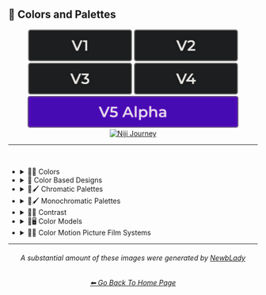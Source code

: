 <h2>🎨 Colors and Palettes</h2>

<div align="center">

[<img src="/Images/Repo_Parts/Buttons/Version_Buttons/button_version_V1_inactive.webp?raw=true" alt="MidJourney V1" height="64" />](/Pages/MJ_V1/Style_Pages/Sphere/Colors_and_Palettes.md)
[<img src="/Images/Repo_Parts/Buttons/Version_Buttons/button_version_V2_inactive.webp?raw=true" alt="MidJourney V2" height="64" />](/Pages/MJ_V2/Style_Pages/Sphere/Colors_and_Palettes.md)
[<img src="/Images/Repo_Parts/Buttons/Version_Buttons/button_version_V3_inactive.webp?raw=true" alt="MidJourney V3" height="64" />](/Pages/MJ_V3/Style_Pages/Just_The_Style/Colors_and_Palettes.md)
[<img src="/Images/Repo_Parts/Buttons/Version_Buttons/button_version_V4_inactive.webp?raw=true" alt="MidJourney V4" height="64" />](/Pages/MJ_V4/Style_Pages/Just_The_Style/Colors_and_Palettes.md)
<br>
[<img src="/Images/Repo_Parts/Buttons/Version_Buttons/button_version_V5_Alpha_active_half.webp?raw=true" alt="MidJourney V5" height="64" />](/Pages/MJ_V5/Style_Pages/Just_The_Style/Colors_and_Palettes.md)
[<img src="/Images/Repo_Parts/Buttons/Version_Buttons/button_version_niji_inactive_half.webp?raw=true" alt="Niji Journey" height="64" />](/Pages/Niji_Journey/Niji_V4/Style_Pages/Colors_and_Palettes.md)


</div>

<hr>
<br>


- <details><summary>🎨🔴 Colors</summary><p>


	- <details><summary>🎨🔴 Basic Colors</summary><p><div align="center">

		| White | Black | Brown |
		| :-: | :-: | :-: |
		| <img src="/Images/MJ_V5/V5_Alpha_1/Midjourney_Styles/Colors/White/White.webp?raw=true" width="256" /> | <img src="/Images/MJ_V5/V5_Alpha_1/Midjourney_Styles/Colors/Black/Black.webp?raw=true" width="256" /> | <img src="/Images/MJ_V5/V5_Alpha_1/Midjourney_Styles/Colors/Brown/Brown.webp?raw=true" width="256" /> |
		
		<br>
		
		| Light-Gray | Gray | Dark-Gray |
		| :-: | :-: | :-: |
		| <img src="/Images/MJ_V5/V5_Alpha_1/Midjourney_Styles/Colors/Gray/Light-Gray.webp?raw=true" width="256" /> | <img src="/Images/MJ_V5/V5_Alpha_1/Midjourney_Styles/Colors/Gray/Gray.webp?raw=true" width="256" /> | <img src="/Images/MJ_V5/V5_Alpha_1/Midjourney_Styles/Colors/Gray/Dark-Gray.webp?raw=true" width="256" /> |
		
		<br>
		
		| Maroon | Red | Orange |
		| :-: | :-: | :-: |
		| <img src="/Images/MJ_V5/V5_Alpha_1/Midjourney_Styles/Colors/Red/Maroon/Maroon.webp?raw=true" width="256" /> | <img src="/Images/MJ_V5/V5_Alpha_1/Midjourney_Styles/Colors/Red/Red.webp?raw=true" width="256" /> | <img src="/Images/MJ_V5/V5_Alpha_1/Midjourney_Styles/Colors/Orange/Orange.webp?raw=true" width="256" /> |
		
		<br>
		
		| Yellow | Lime | Green |
		| :-: | :-: | :-: |
		| <img src="/Images/MJ_V5/V5_Alpha_1/Midjourney_Styles/Colors/Yellow/Yellow.webp?raw=true" width="256" /> | <img src="/Images/MJ_V5/V5_Alpha_1/Midjourney_Styles/Colors/Green/Lime/Lime.webp?raw=true" width="256" /> | <img src="/Images/MJ_V5/V5_Alpha_1/Midjourney_Styles/Colors/Green/Green.webp?raw=true" width="256" /> |

		<br>
		
		| Cyan | Teal | Blue |
		| :-: | :-: | :-: |
		| <img src="/Images/MJ_V5/V5_Alpha_1/Midjourney_Styles/Colors/Blue/Cyan/Cyan.webp?raw=true" width="256" /> | <img src="/Images/MJ_V5/V5_Alpha_1/Midjourney_Styles/Colors/Teal/Teal.webp?raw=true" width="256" /> | <img src="/Images/MJ_V5/V5_Alpha_1/Midjourney_Styles/Colors/Blue/Blue.webp?raw=true" width="256" /> |
		
		<br>
		
		| Indigo | Purple | Violet |
		| :-: | :-: | :-: |
		| <img src="/Images/MJ_V5/V5_Alpha_1/Midjourney_Styles/Colors/Blue/Indigo/Indigo.webp?raw=true" width="256" /> | <img src="/Images/MJ_V5/V5_Alpha_1/Midjourney_Styles/Colors/Purple/Purple.webp?raw=true" width="256" /> | <img src="/Images/MJ_V5/V5_Alpha_1/Midjourney_Styles/Colors/Violet/Violet.webp?raw=true" width="256" /> |
		
		<br>
		
		| Fuchsia | Magenta | Pink |
		| :-: | :-: | :-: |
		| <img src="/Images/MJ_V5/V5_Alpha_1/Midjourney_Styles/Colors/Pink/Fuchsia/Fuchsia.webp?raw=true" width="256" /> | <img src="/Images/MJ_V5/V5_Alpha_1/Midjourney_Styles/Colors/Magenta/Magenta.webp?raw=true" width="256" /> | <img src="/Images/MJ_V5/V5_Alpha_1/Midjourney_Styles/Colors/Pink/Pink.webp?raw=true" width="256" /> |

		</div></p></details>


	- <details><summary>🎨🔵 Extended Colors</summary><p><div align="center">

		| Tan | Beige |
		| :-: | :-: |
		| <img src="/Images/MJ_V5/V5_Alpha_1/Midjourney_Styles/Colors/Brown/Tan/Tan.webp?raw=true" width="256" /> | <img src="/Images/MJ_V5/V5_Alpha_1/Midjourney_Styles/Colors/Brown/Beige/Beige.webp?raw=true" width="256" /> |

		<br>

		| Blush | Scarlet |
		| :-: | :-: |
		| <img src="/Images/MJ_V5/V5_Alpha_1/Midjourney_Styles/Colors/Pink/Blush/Blush.webp?raw=true" width="256" /> | <img src="/Images/MJ_V5/V5_Alpha_1/Midjourney_Styles/Colors/Red/Scarlet.webp?raw=true" width="256" /> |
		
		<br>
		
		| Olive-Green | Chartreuse |
		| :-: | :-: |
		| <img src="/Images/MJ_V5/V5_Alpha_1/Midjourney_Styles/Colors/Green/Olive/Olive-Green.webp?raw=true" width="256" /> | <img src="/Images/MJ_V5/V5_Alpha_1/Midjourney_Styles/Colors/Green/Chartreuse.webp?raw=true" width="256" /> |
		
		<br>
		
		| Turquoise | Aqua | Azure |
		| :-: | :-: | :-: |
		| <img src="/Images/MJ_V5/V5_Alpha_1/Midjourney_Styles/Colors/Teal/Turquoise/Turquoise.webp?raw=true" width="256" /> | <img src="/Images/MJ_V5/V5_Alpha_1/Midjourney_Styles/Colors/Blue/Aqua/Aqua.webp?raw=true" width="256" /> | <img src="/Images/MJ_V5/V5_Alpha_1/Midjourney_Styles/Colors/Blue/Azure/Azure.webp?raw=true" width="256" /> |

		</div></p></details>


	- <details><summary>🎨⚫ Dark Variations</summary><p><div align="center">

		| Dark-White | Dark-Brown |
		| :-: | :-: |
		| <img src="/Images/MJ_V5/V5_Alpha_1/Midjourney_Styles/Colors/White/Dark-White.webp?raw=true" width="256" /> | <img src="/Images/MJ_V5/V5_Alpha_1/Midjourney_Styles/Colors/Brown/Dark-Brown.webp?raw=true" width="256" /> |
		
		<br>
		
		| Dark-Maroon | Dark-Red | Dark-Orange |
		| :-: | :-: | :-: |
		| <img src="/Images/MJ_V5/V5_Alpha_1/Midjourney_Styles/Colors/Red/Maroon/Dark-Maroon.webp?raw=true" width="256" /> | <img src="/Images/MJ_V5/V5_Alpha_1/Midjourney_Styles/Colors/Red/Dark-Red.webp?raw=true" width="256" /> | <img src="/Images/MJ_V5/V5_Alpha_1/Midjourney_Styles/Colors/Orange/Dark-Orange.webp?raw=true" width="256" /> |
		
		<br>
		
		| Dark-Yellow | Dark-Lime | Dark-Green |
		| :-: | :-: | :-: |
		| <img src="/Images/MJ_V5/V5_Alpha_1/Midjourney_Styles/Colors/Yellow/Dark-Yellow.webp?raw=true" width="256" /> | <img src="/Images/MJ_V5/V5_Alpha_1/Midjourney_Styles/Colors/Green/Lime/Dark-Lime.webp?raw=true" width="256" /> | <img src="/Images/MJ_V5/V5_Alpha_1/Midjourney_Styles/Colors/Green/Dark-Green.webp?raw=true" width="256" /> |

		<br>
		
		| Dark-Cyan | Dark-Blue |
		| :-: | :-: |
		| <img src="/Images/MJ_V5/V5_Alpha_1/Midjourney_Styles/Colors/Blue/Cyan/Dark-Cyan.webp?raw=true" width="256" /> | <img src="/Images/MJ_V5/V5_Alpha_1/Midjourney_Styles/Colors/Blue/Dark-Blue.webp?raw=true" width="256" /> |
		
		<br>
		
		| Dark-Purple | Dark-Magenta | Dark-Pink |
		| :-: | :-: | :-: |
		| <img src="/Images/MJ_V5/V5_Alpha_1/Midjourney_Styles/Colors/Purple/Dark-Purple.webp?raw=true" width="256" /> | <img src="/Images/MJ_V5/V5_Alpha_1/Midjourney_Styles/Colors/Magenta/Dark-Magenta.webp?raw=true" width="256" /> | <img src="/Images/MJ_V5/V5_Alpha_1/Midjourney_Styles/Colors/Pink/Dark-Pink.webp?raw=true" width="256" /> |

		</div></p></details>


	- <details><summary>🎨⚪ Light Variations</summary><p><div align="center">

		| Light-Black | Light-Brown |
		| :-: | :-: |
		| <img src="/Images/MJ_V5/V5_Alpha_1/Midjourney_Styles/Colors/Black/Light-Black.webp?raw=true" width="256" /> | <img src="/Images/MJ_V5/V5_Alpha_1/Midjourney_Styles/Colors/Brown/Light-Brown.webp?raw=true" width="256" /> |
		
		<br>
		
		| Light-Maroon | Light-Red | Light-Orange |
		| :-: | :-: | :-: |
		| <img src="/Images/MJ_V5/V5_Alpha_1/Midjourney_Styles/Colors/Red/Maroon/Light-Maroon.webp?raw=true" width="256" /> | <img src="/Images/MJ_V5/V5_Alpha_1/Midjourney_Styles/Colors/Red/Light-Red.webp?raw=true" width="256" /> | <img src="/Images/MJ_V5/V5_Alpha_1/Midjourney_Styles/Colors/Orange/Light-Orange.webp?raw=true" width="256" /> |
		
		<br>
		
		| Light-Yellow | Light-Lime | Light-Green |
		| :-: | :-: | :-: |
		| <img src="/Images/MJ_V5/V5_Alpha_1/Midjourney_Styles/Colors/Yellow/Light-Yellow.webp?raw=true" width="256" /> | <img src="/Images/MJ_V5/V5_Alpha_1/Midjourney_Styles/Colors/Green/Lime/Light-Lime.webp?raw=true" width="256" /> | <img src="/Images/MJ_V5/V5_Alpha_1/Midjourney_Styles/Colors/Green/Light-Green.webp?raw=true" width="256" /> |
		
		<br>
		
		| Light-Cyan | Light-Blue |
		| :-: | :-: |
		| <img src="/Images/MJ_V5/V5_Alpha_1/Midjourney_Styles/Colors/Blue/Cyan/Light-Cyan.webp?raw=true" width="256" /> | <img src="/Images/MJ_V5/V5_Alpha_1/Midjourney_Styles/Colors/Blue/Light-Blue.webp?raw=true" width="256" /> |
		
		<br>
		
		| Light-Purple | Light-Magenta | Light-Pink |
		| :-: | :-: | :-: |
		| <img src="/Images/MJ_V5/V5_Alpha_1/Midjourney_Styles/Colors/Purple/Light-Purple.webp?raw=true" width="256" /> | <img src="/Images/MJ_V5/V5_Alpha_1/Midjourney_Styles/Colors/Magenta/Light-Magenta.webp?raw=true" width="256" /> | <img src="/Images/MJ_V5/V5_Alpha_1/Midjourney_Styles/Colors/Pink/Light-Pink.webp?raw=true" width="256" /> |


		</div></p></details>


	- <details><summary>🎨🔶 Vivid Variations</summary><p><div align="center">

		| Vivid-Brown | Vivid-Maroon | Vivid-Red |
		| :-: | :-: | :-: |
		| <img src="/Images/MJ_V5/V5_Alpha_1/Midjourney_Styles/Colors/Brown/Vivid-Brown.webp?raw=true" width="256" /> | <img src="/Images/MJ_V5/V5_Alpha_1/Midjourney_Styles/Colors/Red/Maroon/Vivid-Maroon.webp?raw=true" width="256" /> | <img src="/Images/MJ_V5/V5_Alpha_1/Midjourney_Styles/Colors/Red/Vivid-Red.webp?raw=true" width="256" /> |
		
		<br>
		
		| Vivid-Orange | Vivid-Yellow | Vivid-Lime |
		| :-: | :-: | :-: |
		| <img src="/Images/MJ_V5/V5_Alpha_1/Midjourney_Styles/Colors/Orange/Vivid-Orange.webp?raw=true" width="256" /> | <img src="/Images/MJ_V5/V5_Alpha_1/Midjourney_Styles/Colors/Yellow/Vivid-Yellow.webp?raw=true" width="256" /> | <img src="/Images/MJ_V5/V5_Alpha_1/Midjourney_Styles/Colors/Green/Lime/Vivid-Lime.webp?raw=true" width="256" /> |
		
		<br>
		
		| Vivid-Green | Vivid-Cyan | Vivid-Blue |
		| :-: | :-: | :-: |
		| <img src="/Images/MJ_V5/V5_Alpha_1/Midjourney_Styles/Colors/Green/Vivid-Green.webp?raw=true" width="256" /> | <img src="/Images/MJ_V5/V5_Alpha_1/Midjourney_Styles/Colors/Blue/Cyan/Vivid-Cyan.webp?raw=true" width="256" /> | <img src="/Images/MJ_V5/V5_Alpha_1/Midjourney_Styles/Colors/Blue/Vivid-Blue.webp?raw=true" width="256" /> |
		
		<br>
		
		| Vivid-Purple | Vivid-Magenta | Vivid-Pink |
		| :-: | :-: | :-: |
		| <img src="/Images/MJ_V5/V5_Alpha_1/Midjourney_Styles/Colors/Purple/Vivid-Purple.webp?raw=true" width="256" /> | <img src="/Images/MJ_V5/V5_Alpha_1/Midjourney_Styles/Colors/Magenta/Vivid-Magenta.webp?raw=true" width="256" /> | <img src="/Images/MJ_V5/V5_Alpha_1/Midjourney_Styles/Colors/Pink/Vivid-Pink.webp?raw=true" width="256" /> |

		</div></p></details>

  </p></details>


- <details><summary>🎨 Color Based Designs</summary><p><div align="center">

	| Color | Colorized | Color Wheel |
	| :-: | :-: | :-: |
	| <img src="/Images/MJ_V5/V5_Alpha_1/Midjourney_Styles//Color.webp?raw=true" width="256" /> | <img src="/Images/MJ_V5/V5_Alpha_1/Midjourney_Styles//Colorized.webp?raw=true" width="256" /> | <img src="/Images/MJ_V5/V5_Alpha_1/Midjourney_Styles//Color_Wheel.webp?raw=true" width="256" /> |

	<br>

	| Hue | Tone | Value |
	| :-: | :-: | :-: |
	| <img src="/Images/MJ_V5/V5_Alpha_1/Midjourney_Styles//Hue.webp?raw=true" width="256" /> | <img src="/Images/MJ_V5/V5_Alpha_1/Midjourney_Styles//Tone.webp?raw=true" width="256" /> | <img src="/Images/MJ_V5/V5_Alpha_1/Midjourney_Styles//Value.webp?raw=true" width="256" /> |

	<br>

	| Gradient | Color Blend | False-Color |
	| :-: | :-: | :-: |
	| <img src="/Images/MJ_V5/V5_Alpha_1/Midjourney_Styles//Gradient.webp?raw=true" width="256" /> | <img src="/Images/MJ_V5/V5_Alpha_1/Midjourney_Styles//Color_Blend.webp?raw=true" width="256" /> | <img src="/Images/MJ_V5/V5_Alpha_1/Midjourney_Styles//False-Color.webp?raw=true" width="256" /> |

	<br>

	| Vibrance | Vibrant Colors | Vivid |
	| :-: | :-: | :-: |
	| <img src="/Images/MJ_V5/V5_Alpha_1/Midjourney_Styles//Vibrance.webp?raw=true" width="256" /> | <img src="/Images/MJ_V5/V5_Alpha_1/Midjourney_Styles//Vibrant_Colors.webp?raw=true" width="256" /> | <img src="/Images/MJ_V5/V5_Alpha_1/Midjourney_Styles//Vivid.webp?raw=true" width="256" /> |
	
	<br>

	| Bright Colors | Light Colors |
	| :-: | :-: |
	| <img src="/Images/MJ_V5/V5_Alpha_1/Midjourney_Styles//Bright_Colors.webp?raw=true" width="256" /> | <img src="/Images/MJ_V5/V5_Alpha_1/Midjourney_Styles//Light_Colors.webp?raw=true" width="256" /> |

	<br>

	| Dark Colors | Darkened |
	| :-: | :-: |
	| <img src="/Images/MJ_V5/V5_Alpha_1/Midjourney_Styles//Dark_Colors.webp?raw=true" width="256" /> | <img src="/Images/MJ_V5/V5_Alpha_1/Midjourney_Styles//Darkened.webp?raw=true" width="256" /> |

	<br>

	| Neutral | Dingy Colors |
	| :-: | :-: |
	| <img src="/Images/MJ_V5/V5_Alpha_1/Midjourney_Styles//Neutral.webp?raw=true" width="256" /> | <img src="/Images/MJ_V5/V5_Alpha_1/Midjourney_Styles//Dingy_Colors.webp?raw=true" width="256" /> |

	<br>

	| Spectrum | Pigment | Variegated |
	| :-: | :-: | :-: |
	| <img src="/Images/MJ_V5/V5_Alpha_1/Midjourney_Styles//Spectrum.webp?raw=true" width="256" /> | <img src="/Images/MJ_V5/V5_Alpha_1/Midjourney_Styles//Pigment.webp?raw=true" width="256" /> | <img src="/Images/MJ_V5/V5_Alpha_1/Midjourney_Styles//Variegated.webp?raw=true" width="256" /> |

	<br>

	| Pure | Purity |
	| :-: | :-: |
	| <img src="/Images/MJ_V5/V5_Alpha_1/Midjourney_Styles//Pure.webp?raw=true" width="256" /> | <img src="/Images/MJ_V5/V5_Alpha_1/Midjourney_Styles//Purity.webp?raw=true" width="256" /> |

	<br>
	
	| Faded Colors | Faded |
	| :-: | :-: |
	| <img src="/Images/MJ_V5/V5_Alpha_1/Midjourney_Styles//Faded_Colors.webp?raw=true" width="256" /> | <img src="/Images/MJ_V5/V5_Alpha_1/Midjourney_Styles//Faded.webp?raw=true" width="256" /> |

	<br>
	
	| Autochrome | EnChroma |
	| :-: | :-: |
	| <img src="/Images/MJ_V5/V5_Alpha_1/Midjourney_Styles//Autochrome.webp?raw=true" width="256" /> | <img src="/Images/MJ_V5/V5_Alpha_1/Midjourney_Styles//EnChroma.webp?raw=true" width="256" /> |

	<br>
	
	| Happy Colors | Exciting Colors | Gloomy Colors |
	| :-: | :-: | :-: |
	| <img src="/Images/MJ_V5/V5_Alpha_1/Midjourney_Styles//Happy_Colors.webp?raw=true" width="256" /> | <img src="/Images/MJ_V5/V5_Alpha_1/Midjourney_Styles//Exciting_Colors.webp?raw=true" width="256" /> | <img src="/Images/MJ_V5/V5_Alpha_1/Midjourney_Styles//Gloomy_Colors.webp?raw=true" width="256" /> |
	
	<br>
	
	| Single Color | Double Colors | Dual Colors |
	| :-: | :-: | :-: |
	| <img src="/Images/MJ_V5/V5_Alpha_1/Midjourney_Styles//Single_Color.webp?raw=true" width="256" /> | <img src="/Images/MJ_V5/V5_Alpha_1/Midjourney_Styles//Double_Colors.webp?raw=true" width="256" /> | <img src="/Images/MJ_V5/V5_Alpha_1/Midjourney_Styles//Dual_Colors.webp?raw=true" width="256" /> |
	
	<br>
	
	| Triple Colors | Quadruple Colors | Quintuple Colors |
	| :-: | :-: | :-: |
	| <img src="/Images/MJ_V5/V5_Alpha_1/Midjourney_Styles//Triple_Colors.webp?raw=true" width="256" /> | <img src="/Images/MJ_V5/V5_Alpha_1/Midjourney_Styles//Quadruple_Colors.webp?raw=true" width="256" /> | <img src="/Images/MJ_V5/V5_Alpha_1/Midjourney_Styles//Quintuple_Colors.webp?raw=true" width="256" /> |
	
	<br>
	
	| Hextuple Colors | Septuple Colors | Octuple Colors |
	| :-: | :-: | :-: |
	| <img src="/Images/MJ_V5/V5_Alpha_1/Midjourney_Styles//Hextuple_Colors.webp?raw=true" width="256" /> | <img src="/Images/MJ_V5/V5_Alpha_1/Midjourney_Styles//Septuple_Colors.webp?raw=true" width="256" /> | <img src="/Images/MJ_V5/V5_Alpha_1/Midjourney_Styles//Octuple_Colors.webp?raw=true" width="256" /> |
	
	<br>
	
	| Infinituple Colors |
	| :-: |
	| <img src="/Images/MJ_V5/V5_Alpha_1/Midjourney_Styles//Infinituple_Colors.webp?raw=true" width="256" /> |

  </p></details>


- <details><summary>🎨🖌 Chromatic Palettes</summary><p><div align="center">

	| Palette | Color Palette |
	| :-: | :-: |
	| <img src="/Images/MJ_V5/V5_Alpha_1/Midjourney_Styles//Palette.webp?raw=true" width="256" /> | <img src="/Images/MJ_V5/V5_Alpha_1/Midjourney_Styles//Color_Palette.webp?raw=true" width="256" /> |

	<br>

	| Warm Color Palette | Cool Color Palette | Inverted Colors |
	| :-: | :-: | :-: |
	| <img src="/Images/MJ_V5/V5_Alpha_1/Midjourney_Styles//Warm_Color_Palette.webp?raw=true" width="256" /> | <img src="/Images/MJ_V5/V5_Alpha_1/Midjourney_Styles//Cool_Color_Palette.webp?raw=true" width="256" /> | <img src="/Images/MJ_V5/V5_Alpha_1/Midjourney_Styles//Inverted_Colors.webp?raw=true" width="256" /> |
	
	<br>
	
	| Colorful | Multicolored | Rainbow |
	| :-: | :-: | :-: |
	| <img src="/Images/MJ_V5/V5_Alpha_1/Midjourney_Styles//Colorful.webp?raw=true" width="256" /> | <img src="/Images/MJ_V5/V5_Alpha_1/Midjourney_Styles//Multicolored.webp?raw=true" width="256" /> | <img src="/Images/MJ_V5/V5_Alpha_1/Midjourney_Styles//Rainbow.webp?raw=true" width="256" /> |

	<br>

	| Spectral Color |
	| :-: |
	| <img src="/Images/MJ_V5/V5_Alpha_1/Midjourney_Styles//Spectral_Color.webp?raw=true" width="256" /> |
	
	<br>
	
	| Vibrant |
	| :-: |
	| <img src="/Images/MJ_V5/V5_Alpha_1/Midjourney_Styles//Vibrant.webp?raw=true" width="256" /> |

	<br>
	
	| Chroma | Dichromatism | Tetrachromacy |
	| :-: | :-: | :-: |
	| <img src="/Images/MJ_V5/V5_Alpha_1/Midjourney_Styles//Chroma.webp?raw=true" width="256" /> | <img src="/Images/MJ_V5/V5_Alpha_1/Midjourney_Styles//Dichromatism.webp?raw=true" width="256" /> | <img src="/Images/MJ_V5/V5_Alpha_1/Midjourney_Styles//Tetrachromacy.webp?raw=true" width="256" /> |
	
	<br>

	| Saturated | High Saturation | Low Saturation |
	| :-: | :-: | :-: |
	| <img src="/Images/MJ_V5/V5_Alpha_1/Midjourney_Styles//Saturated.webp?raw=true" width="256" /> | <img src="/Images/MJ_V5/V5_Alpha_1/Midjourney_Styles//High_Saturation.webp?raw=true" width="256" /> | <img src="/Images/MJ_V5/V5_Alpha_1/Midjourney_Styles//Low_Saturation.webp?raw=true" width="256" /> |

	<br>
	
	| Neon | Electric Colors |
	| :-: | :-: |
	| <img src="/Images/MJ_V5/V5_Alpha_1/Midjourney_Styles//Neon.webp?raw=true" width="256" /> | <img src="/Images/MJ_V5/V5_Alpha_1/Midjourney_Styles//Electric_Colors.webp?raw=true" width="256" /> |

	<br>
	
	| Complimentary-Colors | Split-Complementary-Colors | Supplementary-Colors |
	| :-: | :-: | :-: |
	| <img src="/Images/MJ_V5/V5_Alpha_1/Midjourney_Styles//Complimentary-Colors.webp?raw=true" width="256" /> | <img src="/Images/MJ_V5/V5_Alpha_1/Midjourney_Styles//Split-Complementary-Colors.webp?raw=true" width="256" /> | <img src="/Images/MJ_V5/V5_Alpha_1/Midjourney_Styles//Supplementary-Colors.webp?raw=true" width="256" /> |
	
	<br>
	
	| Analogous-Colors | Triadic-Colors | Tetradic-Colors |
	| :-: | :-: | :-: |
	| <img src="/Images/MJ_V5/V5_Alpha_1/Midjourney_Styles//Analogous-Colors.webp?raw=true" width="256" /> | <img src="/Images/MJ_V5/V5_Alpha_1/Midjourney_Styles//Triadic-Colors.webp?raw=true" width="256" /> | <img src="/Images/MJ_V5/V5_Alpha_1/Midjourney_Styles//Tetradic-Colors.webp?raw=true" width="256" /> |
	
	<br>
	
	| Polychromatic-Colors | Tonal Colors |
	| :-: | :-: |
	| <img src="/Images/MJ_V5/V5_Alpha_1/Midjourney_Styles//Polychromatic-Colors.webp?raw=true" width="256" /> | <img src="/Images/MJ_V5/V5_Alpha_1/Midjourney_Styles//Tonal_Colors.webp?raw=true" width="256" /> |

	<br>
	
	| Light | Light Mode |
	| :-: | :-: |
	| <img src="/Images/MJ_V5/V5_Alpha_1/Midjourney_Styles//Light.webp?raw=true" width="256" /> | <img src="/Images/MJ_V5/V5_Alpha_1/Midjourney_Styles//Light_Mode.webp?raw=true" width="256" /> |

	<br>
	
	| Dark | Dark Mode |
	| :-: | :-: |
	| <img src="/Images/MJ_V5/V5_Alpha_1/Midjourney_Styles//Dark.webp?raw=true" width="256" /> | <img src="/Images/MJ_V5/V5_Alpha_1/Midjourney_Styles//Dark_Mode.webp?raw=true" width="256" /> |

	<br>
	
	| Tones of Black | Tones of Black in Background | Light Blue Background |
	| :-: | :-: | :-: |
	| <img src="/Images/MJ_V5/V5_Alpha_1/Midjourney_Styles//Tones_of_Black.webp?raw=true" width="256" /> | <img src="/Images/MJ_V5/V5_Alpha_1/Midjourney_Styles//Tones_of_Black_in_Background.webp?raw=true" width="256" /> | <img src="/Images/MJ_V5/V5_Alpha_1/Midjourney_Styles//Light_Blue_Background.webp?raw=true" width="256" /> |

	<br>
	
	| Light Blue Foreground |
	| :-: |
	| <img src="/Images/MJ_V5/V5_Alpha_1/Midjourney_Styles//Light_Blue_Foreground.webp?raw=true" width="256" /> |

  </div></p></details>


- <details><summary>🎨🖌 Monochromatic Palettes</summary><p><div align="center">

	| Monochromatic | Monochrome | Black and White |
	| :-: | :-: | :-: |
	| <img src="/Images/MJ_V5/V5_Alpha_1/Midjourney_Styles//Monochromatic.webp?raw=true" width="256" /> | <img src="/Images/MJ_V5/V5_Alpha_1/Midjourney_Styles//Monochrome.webp?raw=true" width="256" /> | <img src="/Images/MJ_V5/V5_Alpha_1/Midjourney_Styles//Black_and_White.webp?raw=true" width="256" /> |
	
	<br>
	
	| Desaturated | Sepia |
	| :-: | :-: |
	| <img src="/Images/MJ_V5/V5_Alpha_1/Midjourney_Styles//Desaturated.webp?raw=true" width="256" /> | <img src="/Images/MJ_V5/V5_Alpha_1/Midjourney_Styles//Sepia.webp?raw=true" width="256" /> |

	<br>
	
	| Cyanopsia | Chloropsia | Erythropsia |
	| :-: | :-: | :-: |
	| <img src="/Images/MJ_V5/V5_Alpha_1/Midjourney_Styles//Cyanopsia.webp?raw=true" width="256" /> | <img src="/Images/MJ_V5/V5_Alpha_1/Midjourney_Styles//Chloropsia.webp?raw=true" width="256" /> | <img src="/Images/MJ_V5/V5_Alpha_1/Midjourney_Styles//Erythropsia.webp?raw=true" width="256" /> |

	<br>
	
	| Dyschromatopsia | Chromatopsia | Hyperchromatopsia |
	| :-: | :-: | :-: |
	| <img src="/Images/MJ_V5/V5_Alpha_1/Midjourney_Styles//Dyschromatopsia.webp?raw=true" width="256" /> | <img src="/Images/MJ_V5/V5_Alpha_1/Midjourney_Styles//Chromatopsia.webp?raw=true" width="256" /> | <img src="/Images/MJ_V5/V5_Alpha_1/Midjourney_Styles//Hyperchromatopsia.webp?raw=true" width="256" /> |

	</div></p></details>


- <details><summary>🎨🔲 Contrast</summary><p><div align="center">

	| Contrast |
	| :-: |
	| <img src="/Images/MJ_V5/V5_Alpha_1/Midjourney_Styles//Contrast.webp?raw=true" width="256" /> |
	
	<br>

	| High Contrast | Low Contrast |
	| :-: | :-: |
	| <img src="/Images/MJ_V5/V5_Alpha_1/Midjourney_Styles//High_Contrast.webp?raw=true" width="256" /> | <img src="/Images/MJ_V5/V5_Alpha_1/Midjourney_Styles//Low_Contrast.webp?raw=true" width="256" /> | 

	</div></p></details>


- <details><summary>🎨🖥 Color Models</summary><p><div align="center">

	| Color Model |
	| :-: |
	| <img src="/Images/MJ_V5/V5_Alpha_1/Midjourney_Styles//Color_Model.webp?raw=true" width="256" /> |
	
	<br>

	| RGB | scRGB | CMYK |
	| :-: | :-: | :-: |
	| <img src="/Images/MJ_V5/V5_Alpha_1/Midjourney_Styles//RGB.webp?raw=true" width="256" /> | <img src="/Images/MJ_V5/V5_Alpha_1/Midjourney_Styles//scRGB.webp?raw=true" width="256" /> | <img src="/Images/MJ_V5/V5_Alpha_1/Midjourney_Styles//CMYK.webp?raw=true" width="256" /> |
	
	<br>

	| HSV | HSL | HCL |
	| :-: | :-: | :-: |
	| <img src="/Images/MJ_V5/V5_Alpha_1/Midjourney_Styles//HSV.webp?raw=true" width="256" /> | <img src="/Images/MJ_V5/V5_Alpha_1/Midjourney_Styles//HSL.webp?raw=true" width="256" /> | <img src="/Images/MJ_V5/V5_Alpha_1/Midjourney_Styles//HCL.webp?raw=true" width="256" /> |
	
	<br>

	| VGA | EGA | CGA |
	| :-: | :-: | :-: |
	| <img src="/Images/MJ_V5/V5_Alpha_1/Midjourney_Styles//VGA.webp?raw=true" width="256" /> | <img src="/Images/MJ_V5/V5_Alpha_1/Midjourney_Styles//EGA.webp?raw=true" width="256" /> | <img src="/Images/MJ_V5/V5_Alpha_1/Midjourney_Styles//CGA.webp?raw=true" width="256" /> | 
	
	<br>
	
	| HDR | sRGB | DCI-P3 |
	| :-: | :-: | :-: |
	| <img src="/Images/MJ_V5/V5_Alpha_1/Midjourney_Styles//HDR.webp?raw=true" width="256" /> | <img src="/Images/MJ_V5/V5_Alpha_1/Midjourney_Styles//sRGB.webp?raw=true" width="256" /> | <img src="/Images/MJ_V5/V5_Alpha_1/Midjourney_Styles//DCI-P3.webp?raw=true" width="256" /> |
	
	<br>
	
	| Adobe RGB | ProPhoto RGB | Pantone |
	| :-: | :-: | :-: |
	| <img src="/Images/MJ_V5/V5_Alpha_1/Midjourney_Styles//Adobe_RGB.webp?raw=true" width="256" /> | <img src="/Images/MJ_V5/V5_Alpha_1/Midjourney_Styles//ProPhoto_RGB.webp?raw=true" width="256" /> | <img src="/Images/MJ_V5/V5_Alpha_1/Midjourney_Styles//Pantone.webp?raw=true" width="256" /> |

	<br>
	
	| YCbCr | YPbPr | Coloroid |
	| :-: | :-: | :-: |
	| <img src="/Images/MJ_V5/V5_Alpha_1/Midjourney_Styles//YCbCr.webp?raw=true" width="256" /> | <img src="/Images/MJ_V5/V5_Alpha_1/Midjourney_Styles//YPbPr.webp?raw=true" width="256" /> | <img src="/Images/MJ_V5/V5_Alpha_1/Midjourney_Styles//Coloroid.webp?raw=true" width="256" /> |

	</div></p></details>


- <details><summary>🎨🎥 Color Motion Picture Film Systems</summary><p><div align="center">

	| Technicolor | Kinemacolor |
	| :-: | :-: |
	| <img src="/Images/MJ_V5/V5_Alpha_1/Midjourney_Styles//Technicolor.webp?raw=true" width="256" /> | <img src="/Images/MJ_V5/V5_Alpha_1/Midjourney_Styles//Kinemacolor.webp?raw=true" width="256" /> | 
	
	<br>
	
	| Kodachrome | Cinecolor | Agfacolor |
	| :-: | :-: | :-: |
	| <img src="/Images/MJ_V5/V5_Alpha_1/Midjourney_Styles//Kodachrome.webp?raw=true" width="256" /> | <img src="/Images/MJ_V5/V5_Alpha_1/Midjourney_Styles//Cinecolor.webp?raw=true" width="256" /> | <img src="/Images/MJ_V5/V5_Alpha_1/Midjourney_Styles//Agfacolor.webp?raw=true" width="256" /> | 

	</div></p></details>


<hr><!--------------->
<div align="center">

<i><h6>A substantial amount of these images were generated by <a href= "https://github.com/NewbLady">NewbLady</a></h6></i>
<h6><a href="/README.md">⬅ Go Back To Home Page</a></h6>
</div>